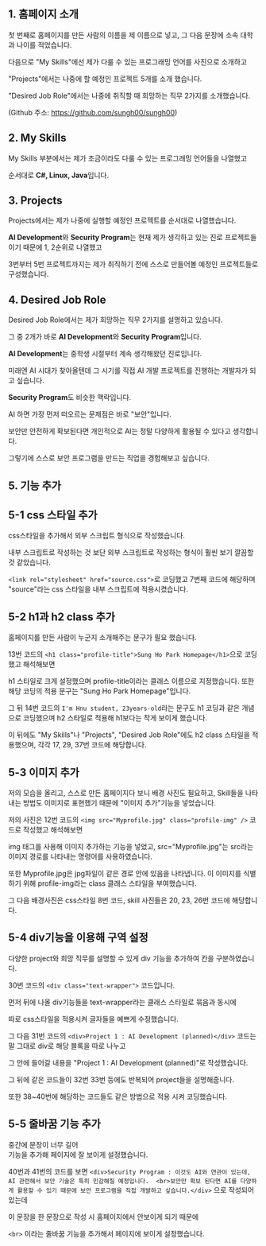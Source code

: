 ## 1. 홈페이지 소개

첫 번째로 홈페이지를 만든 사람의 이름을 제 이름으로 넣고, 그 다음 문장에 소속 대학과 나이를 적었습니다.

다음으로 "My Skills"에선 제가 다룰 수 있는 프로그래밍 언어를 사진으로 소개하고

"Projects"에서는 나중에 할 예정인 프로젝트 5개를 소개 했습니다.

"Desired Job Role"에서는 나중에 취직할 때 희망하는 직무 2가지를 소개했습니다.

(Github 주소: https://github.com/sungh00/sungh00)


## 2. My Skills

My Skills 부분에서는 제가 조금이라도 다룰 수 있는 프로그래밍 언어들을 나열했고

순서대로 **C#, Linux, Java**입니다.

## 3. Projects

Projects에서는 제가 나중에 실행할 예정인 프로젝트를 순서대로 나열했습니다.

**AI Development**와 **Security Program**는 현재 제가 생각하고 있는 진로 프로젝트들이기 때문에 1, 2순위로 나열했고 

3번부터 5번 프로젝트까지는 제가 취직하기 전에 스스로 만들어볼 예정인 프로젝트들로 구성했습니다.

## 4. Desired Job Role
Desired Job Role에서는 제가 희망하는 직무 2가지를 설명하고 있습니다.

그 중 2개가 바로 **AI Development**와 **Security Program**입니다.

 **AI Development**는 중학생 시절부터 계속 생각해왔던 진로입니다. 
 
 미래엔 AI 시대가 찾아올텐데 그 시기를 직접 AI 개발 프로젝트를 진행하는 개발자가 되고 싶습니다.

 **Security Program**도 비슷한 맥락입니다.

 AI 하면 가장 먼저 떠오르는 문제점은 바로 "보안"입니다.

 보안만 안전하게 확보된다면 개인적으로 AI는 정말 다양하게 활용될 수 있다고 생각합니다.

 그렇기에 스스로 보안 프로그램을 만드는 직업을 경험해보고 싶습니다.

 ## 5. 기능 추가

 ## 5-1 css 스타일 추가

css스타일을 추가해서 외부 스크립트 형식으로 작성했습니다.

내부 스크립트로 작성하는 것 보단 외부 스크립트로 작성하는 형식이 훨씬 보기 깔끔할 것 같았습니다.

`<link rel="stylesheet" href="source.css">`로 코딩했고 7번째 코드에 해당하며 "source"라는 css 스타일을 내부 스크립트에 적용시켰습니다.

## 5-2 h1과 h2 class 추가

홈페이지를 만든 사람이 누군지 소개해주는 문구가 필요 했습니다.

13번 코드의 `<h1 class="profile-title">Sung Ho Park Homepage</h1>`으로 코딩했고 해석해보면

h1 스타일로 크게 설정했으며 profile-title이라는 클래스 이름으로 지정했습니다. 또한 해당 코딩의 적용 문구는 "Sung Ho Park Homepage"입니다.

그 뒤 14번 코드의 `I'm Hnu student, 23years-old`라는 문구도 h1 코딩과 같은 개념으로 코딩했으며 h2 스타일로 적용해 h1보다는 작게 보이게 했습니다.

이 뒤에도 "My Skills"나 "Projects", "Desired Job Role"에도 h2 class 스타일을 적용했으며, 각각 17, 29, 37번 코드에 해당합니다. 

## 5-3 이미지 추가

저의 모습을 올리고, 스스로 만든 홈페이지다 보니 배경 사진도 필요하고, Skill들을 나타내는 방법도 이미지로 표현했기 때문에 "이미지 추가"기능을 넣었습니다.

저의 사진은 12번 코드의 `<img src="Myprofile.jpg" class="profile-img" />` 코드로 작성했고 해석해보면

img 태그를 사용해 이미지 추가하는 기능을 넣었고, src="Myprofile.jpg"는 src라는 이미지 경로를 나타내는 명령어를 사용하였습니다.


또한 Myprofile.jpg은 jpg파일이 같은 경로 안에 있음을 나타냅니다. 이 이미지를 식별하기 위해 profile-img라는 class 클래스 스타일을 부여했습니다.

그 다음 배경사진은 css스타일 8번 코드, skill 사진들은 20, 23, 26번 코드에 해당합니다.

## 5-4 div기능을 이용해 구역 설정

다양한 project와 희망 직무를 설명할 수 있게 div 기능을 추가하여 칸을 구분하였습니다.

30번 코드의 `<div class="text-wrapper">` 코드입니다.

먼저 뒤에 나올 div기능들을 text-wrapper라는 클래스 스타일로 묶음과 동시에

따로 css스타일을 적용시켜 글자들을 예쁘게 수정했습니다.

그 다음 31번 코드의 `<div>Project 1 : AI Development (planned)</div>` 코드는 말 그대로 div로 해당 블록을 따로 나누고 

그 안에 들어갈 내용을 "Project 1 : AI Development (planned)"로 작성했습니다.

그 뒤에 같은 코드들이 32번 33번 등에도 반복되어 project들을 설명해줍니다. 

또한 38~40번에 해당하는 코드들도 같은 방법으로 적용 시켜 코딩했습니다.

## 5-5 줄바꿈 기능 추가

중간에 문장이 너무 길어 <br> 기능을 추가해 페이지에 잘 보이게 설정했습니다.

40번과 41번의 코드를 보면 `<div>Security Program : 이것도 AI와 연관이 있는데, AI 관련해서 보안 기술은 특히 민감해질 예정입니다. 
       <br>보안만 확보 된다면 AI를 다양하게 활용할 수 있기 때문에 보안 프로그램을 직접 개발하고 싶습니다.</div>` 으로 작성되어 있는데
       
이 문장을 한 문장으로 작성 시 홈페이지에서 안보이게 되기 때문에 

`<br>` 이라는 줄바꿈 기능을 추가해서 페이지에 보이게 설정했습니다.
